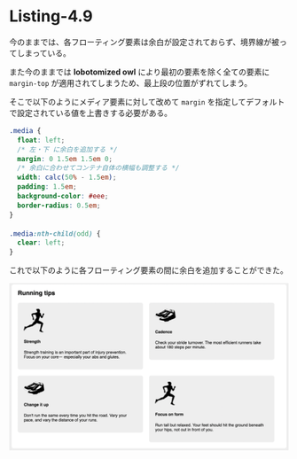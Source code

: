 # Listing-4.9

今のままでは、各フローティング要素は余白が設定されておらず、境界線が被ってしまっている。

また今のままでは **lobotomized owl** により最初の要素を除く全ての要素に `margin-top` が適用されてしまうため、最上段の位置がずれてしまう。

そこで以下のようにメディア要素に対して改めて `margin` を指定してデフォルトで設定されている値を上書きする必要がある。

```css
.media {
  float: left;
  /* 左・下 に余白を追加する */
  margin: 0 1.5em 1.5em 0;
  /* 余白に合わせてコンテナ自体の横幅も調整する */
  width: calc(50% - 1.5em);
  padding: 1.5em;
  background-color: #eee;
  border-radius: 0.5em;
}

.media:nth-child(odd) {
  clear: left;
}
```

これで以下のように各フローティング要素の間に余白を追加することができた。

![](assets/2021-10-24-01-47-04.png)
